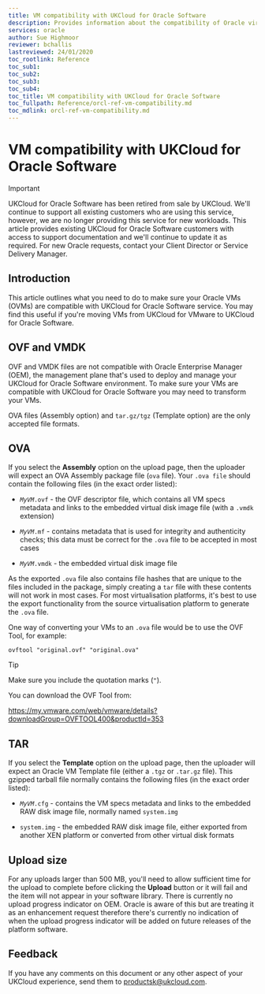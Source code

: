 ```yaml
---
title: VM compatibility with UKCloud for Oracle Software
description: Provides information about the compatibility of Oracle virtual machines with UKCloud for Oracle Software
services: oracle
author: Sue Highmoor
reviewer: bchallis
lastreviewed: 24/01/2020
toc_rootlink: Reference
toc_sub1: 
toc_sub2:
toc_sub3:
toc_sub4:
toc_title: VM compatibility with UKCloud for Oracle Software
toc_fullpath: Reference/orcl-ref-vm-compatibility.md
toc_mdlink: orcl-ref-vm-compatibility.md
---
```


# VM compatibility with UKCloud for Oracle Software

> [!IMPORTANT]
> UKCloud for Oracle Software has been retired from sale by UKCloud. We'll continue to support all existing customers who are using this service, however, we are no longer providing this service for new workloads. This article provides existing UKCloud for Oracle Software customers with access to support documentation and we'll continue to update it as required. For new Oracle requests, contact your Client Director or Service Delivery Manager.

## Introduction

This article outlines what you need to do to make sure your Oracle VMs (OVMs) are compatible with UKCloud for Oracle Software service. You may find this useful if you're moving VMs from UKCloud for VMware to UKCloud for Oracle Software.

## OVF and VMDK

OVF and VMDK files are not compatible with Oracle Enterprise Manager (OEM), the management plane that's used to deploy and manage your UKCloud for Oracle Software environment. To make sure your VMs are compatible with UKCloud for Oracle Software you may need to transform your VMs.

OVA files (Assembly option) and `tar.gz/tgz` (Template option) are the only accepted file formats.

## OVA

If you select the **Assembly** option on the upload page, then the uploader will expect an OVA Assembly package file (`ova` file). Your `.ova file` should contain the following files (in the exact order listed):

- *`MyVM`*`.ovf` - the OVF descriptor file, which contains all VM specs metadata and links to the embedded virtual disk image file (with a `.vmdk` extension)

- *`MyVM`*`.mf` - contains metadata that is used for integrity and authenticity checks; this data must be correct for the `.ova` file to be accepted in most cases

- *`MyVM`*`.vmdk` - the embedded virtual disk image file

As the exported `.ova` file also contains file hashes that are unique to the files included in the package, simply creating a `tar` file with these contents will not work in most cases. For most virtualisation platforms, it's best to use the export functionality from the source virtualisation platform to generate the `.ova` file.

One way of converting your VMs to an `.ova` file would be to use the OVF Tool, for example:

```
ovftool "original.ovf" "original.ova"
```

> [!TIP]
> Make sure you include the quotation marks (`"`).

You can download the OVF Tool from:

<https://my.vmware.com/web/vmware/details?downloadGroup=OVFTOOL400&productId=353>

## TAR

If you select the **Template** option on the upload page, then the uploader will expect an Oracle VM Template file (either a `.tgz` or `.tar.gz` file). This gzipped tarball file normally contains the following files (in the exact order listed):

- *`MyVM`*`.cfg` - contains the VM specs metadata and links to the embedded RAW disk image file, normally named `system.img`

- `system.img` - the embedded RAW disk image file, either exported from another XEN platform or converted from other virtual disk formats

## Upload size

For any uploads larger than 500 MB, you'll need to allow sufficient time for the upload to complete before clicking the **Upload** button or it will fail and the item will not appear in your software library. There is currently no upload progress indicator on OEM. Oracle is aware of this but are treating it as an enhancement request therefore there's currently no indication of when the upload progress indicator will be added on future releases of the platform software.

## Feedback

If you have any comments on this document or any other aspect of your UKCloud experience, send them to <productsk@ukcloud.com>.
